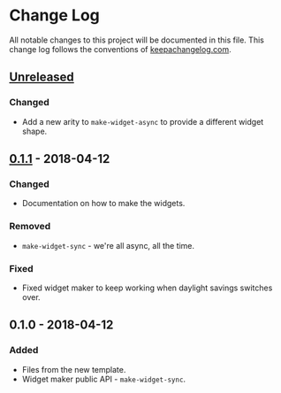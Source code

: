 # Change Log
All notable changes to this project will be documented in this file. This change log follows the conventions of [keepachangelog.com](http://keepachangelog.com/).

## [Unreleased]
### Changed
- Add a new arity to `make-widget-async` to provide a different widget shape.

## [0.1.1] - 2018-04-12
### Changed
- Documentation on how to make the widgets.

### Removed
- `make-widget-sync` - we're all async, all the time.

### Fixed
- Fixed widget maker to keep working when daylight savings switches over.

## 0.1.0 - 2018-04-12
### Added
- Files from the new template.
- Widget maker public API - `make-widget-sync`.

[Unreleased]: https://github.com/your-name/cis-100/compare/0.1.1...HEAD
[0.1.1]: https://github.com/your-name/cis-100/compare/0.1.0...0.1.1
